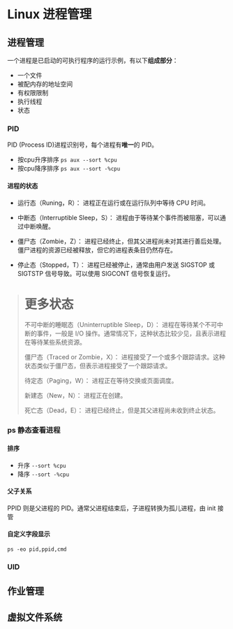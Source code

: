 #  Linux 进程管理

## 进程管理

一个进程是已启动的可执行程序的运行示例，有以下**组成部分**：

- 一个文件
- 被配内存的地址空间
- 有权限限制
- 执行线程
- 状态

### PID

PID (Process ID)进程识别号，每个进程有**唯一**的 PID。

- 按cpu升序排序 `ps aux --sort %cpu`
- 按cpu降序排序 `ps aux --sort -%cpu` 

#### 进程的状态

- 运行态（Runing，R）：
  进程正在运行或在运行队列中等待 CPU 时间。

- 中断态（Interruptible Sleep，S）：
  进程由于等待某个事件而被阻塞，可以通过中断唤醒。

- 僵尸态（Zombie，Z）：
  进程已经终止，但其父进程尚未对其进行善后处理。僵尸进程的资源已经被释放，但它的进程表条目仍然存在。

- 停止态（Stopped，T）：
  进程已经被停止，通常由用户发送 SIGSTOP 或 SIGTSTP 信号导致。可以使用 SIGCONT 信号恢复运行。

> # 更多状态
>
> 不可中断的睡眠态（Uninterruptible Sleep，D）：
> 进程在等待某个不可中断的事件，一般是 I/O 操作。通常情况下，这种状态比较少见，且表示进程在等待某些系统资源。
>
> 僵尸态（Traced or Zombie，X）：
> 进程接受了一个或多个跟踪请求。这种状态类似于僵尸态，但表示进程接受了一个跟踪请求。
>
> 待定态（Paging，W）：
> 进程正在等待交换或页面调度。
>
> 新建态（New，N）：
> 进程正在创建。
>
> 死亡态（Dead，E）：
> 进程已经终止，但是其父进程尚未收到终止状态。

### ps 静态查看进程

#### 排序

- 升序 `--sort %cpu`
- 降序 `--sort -%cpu`

#### 父子关系

PPID 则是父进程的 PID。通常父进程结束后，子进程转换为孤儿进程，由 init 接管

#### 自定义字段显示

`ps -eo pid,ppid,cmd`

### UID

## 作业管理

## 虚拟文件系统